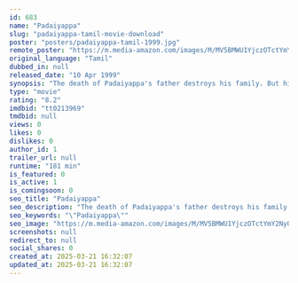 ```yaml
---
id: 683
name: "Padaiyappa"
slug: "padaiyappa-tamil-movie-download"
poster: "posters/padaiyappa-tamil-1999.jpg"
remote_poster: "https://m.media-amazon.com/images/M/MV5BMWU1YjczOTctYmY2Ny00NDM5LTg5M2UtMGM5ZTVkNzY2YzA1XkEyXkFqcGc@._V1_SX300.jpg"
original_language: "Tamil"
dubbed_in: null
released_date: "10 Apr 1999"
synopsis: "The death of Padaiyappa's father destroys his family. But his luck changes, and he is able to lead a prosperous life, until his nemesis plots to ruin his happiness once more."
type: "movie"
rating: "8.2"
imdbid: "tt0213969"
tmdbid: null
views: 0
likes: 0
dislikes: 0
author_id: 1
trailer_url: null
runtime: "181 min"
is_featured: 0
is_active: 1
is_comingsoon: 0
seo_title: "Padaiyappa"
seo_description: "The death of Padaiyappa's father destroys his family. But his luck changes, and he is able to lead a prosperous life, until his nemesis plots to ruin his happiness once more."
seo_keywords: "\"Padaiyappa\""
seo_image: "https://m.media-amazon.com/images/M/MV5BMWU1YjczOTctYmY2Ny00NDM5LTg5M2UtMGM5ZTVkNzY2YzA1XkEyXkFqcGc@._V1_SX300.jpg"
screenshots: null
redirect_to: null
social_shares: 0
created_at: 2025-03-21 16:32:07
updated_at: 2025-03-21 16:32:07
---
```


